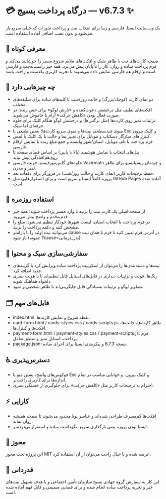 # 💳 درگاه پرداخت بسیج — v6.7.3 ✨
یک وب‌سایت ایستا، فارسی و زیبا برای انتخاب نیت و پرداخت نذورات که خیلی سریع باز می‌شود و بدون نصب اضافی آماده استفاده است.

## 🌈 معرفی کوتاه
صفحه کارت‌های نیت با ظاهر شیک و افکت‌های ملایم شروع مسیر را خوشایند می‌کند و فرم پرداخت ساده و روان، کار را تا پایان پیش می‌برد. همه چیز راست‌به‌چپ و فارسی است و ارقام هم فارسی نمایش داده می‌شوند تا تجربه کاربری یکدست و راحت باشد.

## 🌟 چه چیزهایی دارد
- دو نمای کارت (کوچک/بزرگ) و حالت روز/شب با کلیدهای ساده برای سلیقه‌های مختلف.
- افکت‌های لطیف مثل درخشش دعوت‌کننده و «بارش لوگو» برای حس زنده؛ در صورت فعال بودن «کاهش حرکت» آرام یا خاموش می‌شوند.
- تزئینات تمیز روی کارت‌ها (مثل نرگس‌ها) و درخشش لوگو هنگام کلیک برای جلوه حرفه‌ای اما سبک.
- منوی چندسطحی نیت‌ها و منوی سریع کارت‌ها؛ بستن طبیعی با Esc و کلیک بیرون.
- کنترل‌های سازگار دسکتاپ و موبایل برای تغییر نما و حالت با یک کلیک یا لمس.
- فرم پرداخت با نام، موبایل، استان/شهر وابسته و جمع مبلغ زنده با نمایش ارقام فارسی.
- پنل‌های انتخاب با نمایش هوشمند (بالا یا پایین) بر اساس فضای صفحه تا روی‌هم‌افتادگی پیش نیاید.
- جلوه‌های گلس‌مورفیسم، فونت فارسی Vazirmatn و چیدمان ریسپانسیو برای ظاهر تمیز و مدرن.
- حفظ ترجیحات کاربر (نمای کارت و حالت روز/شب) در مرورگر برای دفعات بعد.
- پروژه کاملاً ایستا و سریع است و برای استقرارهایی مثل GitHub Pages آماده شده است..

## 🧭 استفاده روزمره
- از صفحه اصلی یک کارت نیت را بزنید تا وارد مسیر پرداخت شوید؛ همه چیز قدم‌به‌قدم و واضح پیش می‌رود.
- در فرم پرداخت با انتخاب استان، لیست شهرها خودکار تنظیم می‌شود؛ مبلغ را مشخص کنید و دکمه پرداخت را بزنید.
- می‌توانید نیت اولیه را با پارامتر cause در آدرس فرم تعیین کنید تا فرم با همان نیت باز شود (نمونه: ?cause=نذر_درمانی).

## 🎨 سفارشی‌سازی سبک و محتوا
- نیت‌ها و دسته‌بندی‌ها را می‌توان از اسکریپت پرداخت ساده ویرایش کرد یا گزینه‌های جدید اضافه کرد.
- رنگ‌ها، فونت و تزئینات دیداری در فایل‌های استایل قابل تنظیم‌اند تا با هویت بصری دلخواه هماهنگ شوند.
- تصاویر لوگو و تزئینات به‌سادگی قابل جایگزینی‌اند تا ظاهر شخصی‌تر شود.

## 🗂️ فایل‌های مهم
- index.html: نقطه شروع و نمایش کارت‌ها.
- card-form.html / cards-styles.css / cards-scripts.js: ظاهر کارت‌ها، حالت‌ها، افکت‌ها و کنترل‌ها.
- payment-form.html / payment-styles.css / payment-scripts.js: فرم پرداخت، استایل تمیز و منطق تعامل.
- package.json: نسخه 6.7.3 و پیکربندی ایستا برای اجرای ساده.

## ♿ دسترس‌پذیری
- فوکوس‌های واضح، بستن منو با Esc و کلیک بیرون، و خوانایی مناسب در تمام اندازه‌ها برای کاربری راحت‌تر.
- احترام به ترجیحات کاربر مثل «کاهش حرکت» برای جلوگیری از خستگی بصری.

## ⚡ کارایی
- افکت‌ها کم‌مصرف طراحی شده‌اند و عناصر پویا محدود می‌شوند تا صفحه همیشه روان بماند.
- ایستا بودن پروژه یعنی بارگذاری سریع، نگهداشت ساده و استقرار بی‌دردسر.

## 📄 مجوز
این پروژه تحت مجوز MIT عرضه شده و با خیال راحت می‌توان از آن استفاده کرد.

## 🙏 قدردانی
این کار به سفارش گروه جهادی بسیج سازمان تأمین اجتماعی و با هدف تسهیل نیت‌های خیر و تجربه پرداخت ساده انجام شده و برای فضایی صمیمی و قابل فهم آماده شده‌ اصت.
